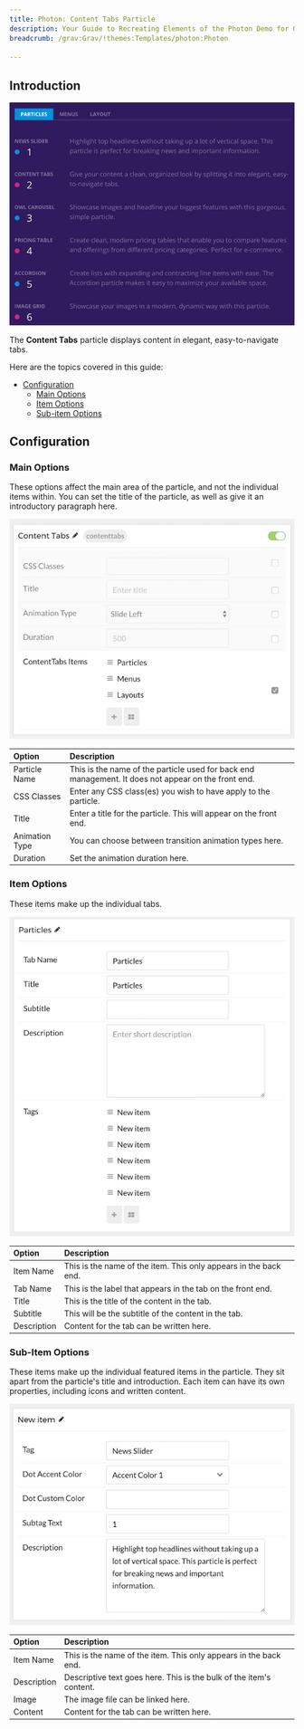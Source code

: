 ```yaml
---
title: Photon: Content Tabs Particle
description: Your Guide to Recreating Elements of the Photon Demo for Grav
breadcrumb: /grav:Grav/!themes:Templates/photon:Photon

---
```


## Introduction

![](assets/particle_tabs1.jpeg)

The **Content Tabs** particle displays content in elegant, easy-to-navigate tabs.

Here are the topics covered in this guide:

* [Configuration](#configuration)
    - [Main Options](#main-options)
    - [Item Options](#item-options)
    - [Sub-item Options](#sub-item-options)

## Configuration

### Main Options 

These options affect the main area of the particle, and not the individual items within. You can set the title of the particle, as well as give it an introductory paragraph here.

![](assets/particle_tabs2.jpeg)

| Option         | Description                                                                                         |
| :-----         | :-----                                                                                              |
| Particle Name  | This is the name of the particle used for back end management. It does not appear on the front end. |
| CSS Classes    | Enter any CSS class(es) you wish to have apply to the particle.                                     |
| Title          | Enter a title for the particle. This will appear on the front end.                                  |
| Animation Type | You can choose between transition animation types here.                                             |
| Duration       | Set the animation duration here.                                                                    |

### Item Options

These items make up the individual tabs.

![](assets/particle_tabs3.jpeg)

| Option      | Description                                                      |
| :-----      | :-----                                                           |
| Item Name   | This is the name of the item. This only appears in the back end. |
| Tab Name    | This is the label that appears in the tab on the front end.      |
| Title       | This is the title of the content in the tab.                     |
| Subtitle    | This will be the subtitle of the content in the tab.             |
| Description | Content for the tab can be written here.                         |

### Sub-Item Options

These items make up the individual featured items in the particle. They sit apart from the particle's title and introduction. Each item can have its own properties, including icons and written content.

![](assets/particle_tabs4.jpeg)

| Option      | Description                                                         |
| :-----      | :-----                                                              |
| Item Name   | This is the name of the item. This only appears in the back end.    |
| Description | Descriptive text goes here. This is the bulk of the item's content. |
| Image       | The image file can be linked here.                                  |
| Content     | Content for the tab can be written here.                            |
